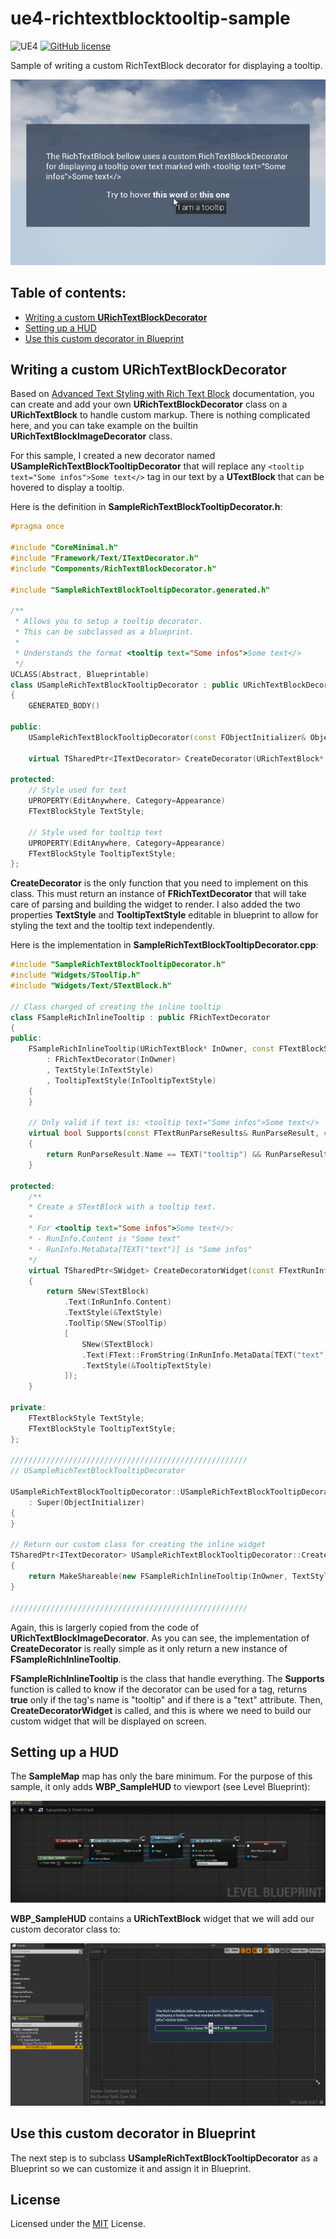 # ue4-richtextblocktooltip-sample

![UE4](https://img.shields.io/badge/UE4-4.25+-blue)
[![GitHub license](https://img.shields.io/badge/license-MIT-blue.svg)](https://raw.githubusercontent.com/Nauja/ue4-richtextblocktooltip-sample/master/LICENSE)

Sample of writing a custom RichTextBlock decorator for displaying a tooltip.

![Preview](https://github.com/Nauja/ue4-richtextblocktooltip-sample/raw/media/preview.gif)

## Table of contents:

- [Writing a custom **URichTextBlockDecorator**](#writing-a-custom-urichtextblockdecorator)
- [Setting up a HUD](#setting-up-a-hud)
- [Use this custom decorator in Blueprint](#use-this-custom-decorator-in-blueprint)

## Writing a custom **URichTextBlockDecorator**

Based on [Advanced Text Styling with Rich Text Block](https://www.unrealengine.com/en-US/tech-blog/advanced-text-styling-with-rich-text-block) documentation, you can create and add your own **URichTextBlockDecorator** class on a **URichTextBlock** to handle custom markup. There is nothing complicated here, and you can take example on the builtin **URichTextBlockImageDecorator** class.

For this sample, I created a new decorator named **USampleRichTextBlockTooltipDecorator** that will replace any `<tooltip text="Some infos">Some text</>` tag in our text by a **UTextBlock** that can be hovered to display a tooltip.

Here is the definition in **SampleRichTextBlockTooltipDecorator.h**:

```cpp
#pragma once

#include "CoreMinimal.h"
#include "Framework/Text/ITextDecorator.h"
#include "Components/RichTextBlockDecorator.h"

#include "SampleRichTextBlockTooltipDecorator.generated.h"

/**
 * Allows you to setup a tooltip decorator.
 * This can be subclassed as a blueprint.
 *
 * Understands the format <tooltip text="Some infos">Some text</>
 */
UCLASS(Abstract, Blueprintable)
class USampleRichTextBlockTooltipDecorator : public URichTextBlockDecorator
{
    GENERATED_BODY()

public:
    USampleRichTextBlockTooltipDecorator(const FObjectInitializer& ObjectInitializer);

    virtual TSharedPtr<ITextDecorator> CreateDecorator(URichTextBlock* InOwner) override;
	
protected:
    // Style used for text
    UPROPERTY(EditAnywhere, Category=Appearance)
    FTextBlockStyle TextStyle;

    // Style used for tooltip text
    UPROPERTY(EditAnywhere, Category=Appearance)
    FTextBlockStyle TooltipTextStyle;
};
```

**CreateDecorator** is the only function that you need to implement on this class. This must return an instance of **FRichTextDecorator** that will take care of parsing and building the widget to render. I also added the two properties **TextStyle** and **TooltipTextStyle** editable in blueprint to allow for styling the text and the tooltip text independently.

Here is the implementation in **SampleRichTextBlockTooltipDecorator.cpp**:

```cpp
#include "SampleRichTextBlockTooltipDecorator.h"
#include "Widgets/SToolTip.h"
#include "Widgets/Text/STextBlock.h"

// Class charged of creating the inline tooltip
class FSampleRichInlineTooltip : public FRichTextDecorator
{
public:
    FSampleRichInlineTooltip(URichTextBlock* InOwner, const FTextBlockStyle& InTextStyle, const FTextBlockStyle& InTooltipTextStyle)
        : FRichTextDecorator(InOwner)
        , TextStyle(InTextStyle)
        , TooltipTextStyle(InTooltipTextStyle)
    {
    }

    // Only valid if text is: <tooltip text="Some infos">Some text</>
    virtual bool Supports(const FTextRunParseResults& RunParseResult, const FString& Text) const override
    {
        return RunParseResult.Name == TEXT("tooltip") && RunParseResult.MetaData.Contains(TEXT("text"));
    }

protected:
    /**
    * Create a STextBlock with a tooltip text.
    * 
    * For <tooltip text="Some infos">Some text</>:
    * - RunInfo.Content is "Some text"
    * - RunInfo.MetaData[TEXT("text")] is "Some infos"
    */
    virtual TSharedPtr<SWidget> CreateDecoratorWidget(const FTextRunInfo& InRunInfo, const FTextBlockStyle& InTextStyle) const override
    {
        return SNew(STextBlock)
            .Text(InRunInfo.Content)
            .TextStyle(&TextStyle)
            .ToolTip(SNew(SToolTip)
            [
                SNew(STextBlock)
                .Text(FText::FromString(InRunInfo.MetaData[TEXT("text")]))
                .TextStyle(&TooltipTextStyle)
            ]);
    }

private:
    FTextBlockStyle TextStyle;
    FTextBlockStyle TooltipTextStyle;
};

/////////////////////////////////////////////////////
// USampleRichTextBlockTooltipDecorator

USampleRichTextBlockTooltipDecorator::USampleRichTextBlockTooltipDecorator(const FObjectInitializer& ObjectInitializer)
    : Super(ObjectInitializer)
{
}

// Return our custom class for creating the inline widget
TSharedPtr<ITextDecorator> USampleRichTextBlockTooltipDecorator::CreateDecorator(URichTextBlock* InOwner)
{
    return MakeShareable(new FSampleRichInlineTooltip(InOwner, TextStyle, TooltipTextStyle));
}

/////////////////////////////////////////////////////
```

Again, this is largerly copied from the code of **URichTextBlockImageDecorator**. As you can see, the implementation of **CreateDecorator** is really simple as it only return a new instance of **FSampleRichInlineTooltip**.

**FSampleRichInlineTooltip** is the class that handle everything. The **Supports** function is called to know if the decorator can be used for a tag, returns **true** only if the tag's name is "tooltip" and if there is a "text" attribute. Then, **CreateDecoratorWidget** is called, and this is where we need to build our custom widget that will be displayed on screen.

## Setting up a HUD

The **SampleMap** map has only the bare minimum. For the purpose of this sample, it only adds **WBP_SampleHUD** to viewport (see Level Blueprint):

![LevelBlueprint](https://github.com/Nauja/ue4-richtextblocktooltip-sample/raw/media/editor-levelblueprint.png)

**WBP_SampleHUD** contains a **URichTextBlock** widget that we will add our custom decorator class to:

![HUDWidget](https://github.com/Nauja/ue4-richtextblocktooltip-sample/raw/media/editor-hud-widget.png)

## Use this custom decorator in Blueprint

The next step is to subclass **USampleRichTextBlockTooltipDecorator** as a Blueprint so we can customize it and assign it in Blueprint.

## License

Licensed under the [MIT](LICENSE) License.
